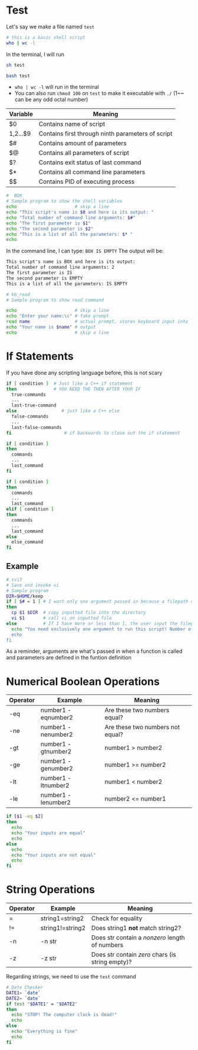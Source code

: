 # Test
Let's say we make a file named `test`
```bash
# this is a basic shell script
who | wc -l
```
In the terminal, I will run
```bash
sh test
```
```bash
bash test
```
- `who | wc -l` will run in the terminal
- You can also run `chmod 100` on `test` to make it executable with `./` (1~~ can be any odd octal number) 

| Variable |          Meaning                                |
|----------|-------------------------------------------------|
|    $0    | Contains name of script            |
|$1,$2...$9|Contains first through ninth parameters of script|
|    $#    |   Contains amount of parameters       |
|$@| Contains all parameters of script |
|$?| Contains exit status of last command |
|$*| Contains all command line parameters |
|$$| Contains PID of executing process |

```bash
#  BOX
# Sample program to show the shell variables
echo                      # skip a line
echo "This script's name is $0 and here is its output: "
echo "Total number of command line arguments: $#"
echo "The first parameter is $1"
echo "The second parameter is $2"
echo "This is a list of all the parameters: $* "
echo
```

In the command line, I can type: `BOX IS EMPTY`
The output will be:
```txt
This script's name is BOX and here is its output:
Total number of command line arguments: 2
The first parameter is IS
The second parameter is EMPTY
This is a list of all the parameters: IS EMPTY 
```

```bash
# kb_read
# Sample program to show read command

echo                      # skip a line
echo "Enter your name:\c" # fake prompt
read name                 # actual prompt, stores keyboard input into label named "name"
echo "Your name is $name" # output
echo                      # skip a line
```

# If Statements
If you have done any scripting language before, this is not scary
```bash
if [ condition ]  # Just like a C++ if statement
then              # YOU NEED THE THEN AFTER YOUR IF
  true-commands
  ...
  last-true-command
else                 # just like a C++ else
  false-commands
  ...
  last-false-commands 
fi                    # if backwards to close out the if statement
```
```bash
if [ condition ]
then
  commands
  ...
  last_command
fi
```
```bash
if [ condition ]
then
  commands
  ...
  last_command
elif [ condition ]
then
  commands
  ...
  last_command
else
  else_command
fi
```
## Example
```bash
# svi3
# Save and invoke vi
# Sample program
DIR=$HOME/keep
if [ $# = 1 ] # I want only one argument passed in because a filepath contains one string
then
  cp $1 $DIR  # copy inputted file into the directory
  vi $1       # call vi on inputted file
else          # If I have more or less than 1, the user input the filepath wrong or didn't put an input
  echo "You need exclusively one argument to run this script! Number of arguments you passed: $#
  echo
fi
```
As a reminder, arguments are what's passed in when a function is called and parameters are defined in the funtion definition

# Numerical Boolean Operations
| Operator |  Example                                        |        Meaning           |
|----------|-------------------------------------------------|--------------------------|
|-eq|number1 -eqnumber2 | Are these two numbers equal? |
|-ne|number1 -nenumber2 | Are these two numbers not equal? |
|-gt|number1 -gtnumber2 | number1 > number2 | 
|-ge|number1 -genumber2 | number1 >= number2 |
|-lt|number1 -ltnumber2 | number1 < number2 |
|-le|number1 -lenumber2 | number2 <= number1 |

```bash
if [$1 -eq $2]
then
  echo
  echo "Your inputs are equal"
  echo
else
  echo
  echo "Your inputs are not equal"
  echo
fi
```

# String Operations
| Operator |  Example                                        |        Meaning           |
|----------|-------------------------------------------------|--------------------------|
|=|string1=string2|Check for equality|
|!=|string1!=string2|Does string1 **not** match string2?|
|-n|-n str|Does str contain a *nonzero* length of numbers|
|-z|-z str|Does str contain *zero* chars (is string empty)?|
Regarding strings, we need to use the `test` command
```bash
# Date Checker
DATE1= `date`
DATE2= `date`
if test "$DATE1" = "$DATE2"
then
  echo "STOP! The computer clock is dead!"
  echo
else
  echo "Everything is fine"
  echo
fi
```

